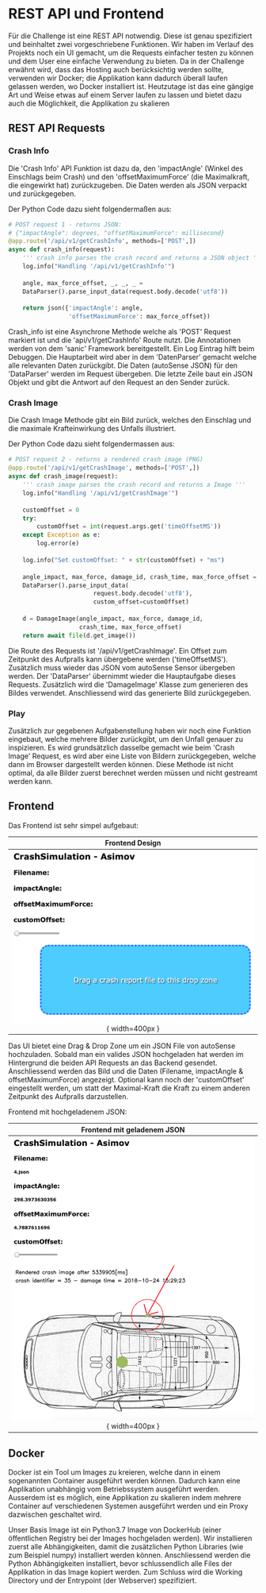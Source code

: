 # REST API und Frontend
Für die Challenge ist eine REST API notwendig. Diese ist genau spezifiziert und beinhaltet zwei vorgeschriebene
Funktionen. Wir haben im Verlauf des Projekts noch ein UI gemacht, um die Requests einfacher testen zu können und
dem User eine einfache Verwendung zu bieten. Da in der Challenge erwähnt wird, dass das Hosting
auch berücksichtig werden sollte, verwenden wir Docker; die Applikation kann dadurch
überall laufen gelassen werden, wo Docker installiert ist. Heutzutage ist das eine gängige Art und Weise
etwas auf einem Server laufen zu lassen und bietet dazu auch die Möglichkeit, die Applikation zu skalieren


## REST API Requests


### Crash Info
Die 'Crash Info' API Funktion ist dazu da, den 'impactAngle' (Winkel des Einschlags beim Crash) und den
'offsetMaximumForce' (die Maximalkraft, die eingewirkt hat) zurückzugeben.
Die Daten werden als JSON verpackt und zurückgegeben.

Der Python Code dazu sieht folgendermaßen aus:

```Python
# POST request 1 - returns JSON:
# {"impactAngle": degrees, "offsetMaximumForce": millisecond}
@app.route('/api/v1/getCrashInfo', methods=['POST',])
async def crash_info(request):
    ''' crash info parses the crash record and returns a JSON object '''
    log.info("Handling '/api/v1/getCrashInfo'")

    angle, max_force_offset, _, _, _ =
    DataParser().parse_input_data(request.body.decode('utf8'))

    return json({'impactAngle': angle,
                 'offsetMaximumForce': max_force_offset})
```

Crash_info ist eine Asynchrone Methode welche als 'POST' Request markiert ist und die 'api/v1/getCrashInfo' Route nutzt. Die
Annotationen werden von dem 'sanic' Framework bereitgestellt.
Ein Log Eintrag hilft beim Debuggen. Die Hauptarbeit wird aber in dem 'DatenParser' gemacht welche alle relevanten
Daten zurückgibt. Die Daten (autoSense JSON) für den 'DataParser' werden im Request übergeben. Die letzte Zeile baut ein JSON
Objekt und gibt die Antwort auf den Request an den Sender zurück.


### Crash Image
Die Crash Image Methode gibt ein Bild zurück, welches den Einschlag und die maximale Krafteinwirkung des Unfalls illustriert.

Der Python Code dazu sieht folgendermassen aus:

```python
# POST request 2 - returns a rendered crash image (PNG)
@app.route('/api/v1/getCrashImage', methods=['POST',])
async def crash_image(request):
    ''' crash image parses the crash record and returns a Image '''
    log.info("Handling '/api/v1/getCrashImage'")

    customOffset = 0
    try:
        customOffset = int(request.args.get('timeOffsetMS'))
    except Exception as e:
        log.error(e)

    log.info("Set customOffset: " + str(customOffset) + "ms")

    angle_impact, max_force, damage_id, crash_time, max_force_offset =
    DataParser().parse_input_data(
                        request.body.decode('utf8'),
                        custom_offset=customOffset)

    d = DamageImage(angle_impact, max_force, damage_id,
                    crash_time, max_force_offset)
    return await file(d.get_image())
```

Die Route des Requests ist '/api/v1/getCrashImage'. Ein Offset zum Zeitpunkt des Aufpralls kann übergebene werden
('timeOffsetMS'). Zusätzlich muss wieder das JSON vom autoSense Sensor übergeben werden.
Der 'DataParser' übernimmt wieder die Hauptaufgabe dieses Requests.
Zusätzlich wird die 'DamageImage' Klasse zum generieren des Bildes verwendet. Anschliessend wird das generierte Bild
zurückgegeben.


### Play
Zusätzlich zur gegebenen Aufgabenstellung haben wir noch eine Funktion eingebaut, welche mehrere Bilder zurückgibt, um
den Unfall genauer zu inspizieren.
Es wird grundsätzlich dasselbe gemacht wie beim 'Crash Image' Request, es wird aber eine Liste von Bildern zurückgegeben, welche
dann im Browser dargestellt werden können. Diese Methode ist nicht optimal, da alle Bilder zuerst berechnet werden
müssen und nicht gestreamt werden kann.


## Frontend
Das Frontend ist sehr simpel aufgebaut:

|Frontend Design                                                                    |
|:---------------------------------------------------------------------------------:|
|![Frontend Design](img/frontend.png "FrontEnd Design"){ width=400px }              |



Das UI bietet eine Drag & Drop Zone um ein JSON File von autoSense hochzuladen. Sobald man ein valides JSON
hochgeladen hat werden im Hintergrund die beiden API Requests an das Backend gesendet. Anschliessend werden das Bild und die Daten (Filename, impactAngle & offsetMaximumForce) angezeigt. Optional kann noch der 'customOffset'
eingestellt werden, um statt der Maximal-Kraft die Kraft zu einem anderen Zeitpunkt des Aufpralls darzustellen.

Frontend mit hochgeladenem JSON:

| Frontend mit geladenem JSON                                                                             |
|:-------------------------------------------------------------------------------------------------------:|
|![Frontend mit geladenem JSON](img/frontend_loaded.png "FrontEnd mit geladenem JSON"){ width=400px }     |

## Docker
Docker ist ein Tool um Images zu kreieren, welche dann in einem sogenannten Container ausgeführt werden können. Dadurch kann eine
Applikation unabhängig vom Betriebssystem ausgeführt werden.
Ausserdem ist es möglich, eine Applikation zu skalieren indem mehrere Container auf verschiedenen Systemen ausgeführt
werden und ein Proxy dazwischen geschaltet wird.  

Unser Basis Image ist ein Python3.7 Image von DockerHub (einer öffentlichen Registry bei der Images hochgeladen werden).
Wir installieren zuerst alle Abhängigkeiten, damit die zusätzlichen Python Libraries (wie zum Beispiel numpy) installiert
werden können.
Anschliessend werden die Python Abhängigkeiten installiert, bevor schlussendlich alle Files der Applikation in das Image
kopiert werden. Zum Schluss wird die Working Directory und der Entrypoint (der Webserver) spezifiziert.
